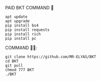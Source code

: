 PAID BKT COMMAND 🦋

```
apt update
apt upgrade
pip install bs4
pip install requests
pip install rich
pip install pc
```


COMMAND 🤫🦋:
```
git clone https://github.com/MR-ELYAS/BKT
cd BKT
git pull
chmod 777 BKT
./BKT
```
